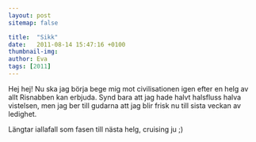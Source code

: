 ```yaml
---
layout: post
sitemap: false

title:  "Sikk"
date:   2011-08-14 15:47:16 +0100
thumbnail-img: 
author: Eva
tags: [2011]
---
```


Hej hej! Nu ska jag börja bege mig mot civilisationen igen efter en helg av allt Risnabben kan erbjuda. Synd bara att jag hade halvt halsfluss halva vistelsen, men jag ber till gudarna att jag blir frisk nu till sista veckan av ledighet. 

Längtar iallafall som fasen till nästa helg, cruising ju ;)

